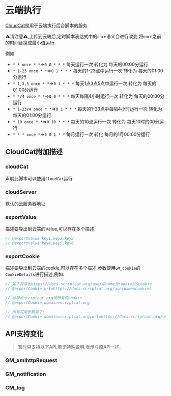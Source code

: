 # 云端执行

[CloudCat](https://github.com/scriptscat/cloudcat)是用于云端执行后台脚本的服务.

⚠请注意⚠,上传到云端后,定时脚本表达式中的`once`语义会进行改变,将`once`之前的时间替换成最小值运行.

例如:

* `* * once * *`=>`0 0 * * *` 每天运行一次 转化为 每天的00:00分运行
* `* 1-23 once * *`=>`0 1 * * *` 每天的1-23点中运行一次 转化为 每天的01:00分运行
* `* 1,3,5 once * *`=>`0 1 * * *` 每天1点3点5点中运行一次 转化为 每天的01:00分运行
* `* */4 once * *`=>`0 0 * * *` 每天每隔4小时运行一次 转化为 每天的00:00分运行
* `* 1-23/4 once * *`=>`0 1 * * *` 每天的1-23点中每隔4小时运行一次 转化为 每天的01:00分运行
* `* 10 once * *`=>`0 10 * * *` 每天的10点运行一次 转化为 每天10时的00分运行
* `* * * once *`=>`0 0 1 * *` 每月运行一次 转化 每月的1号00:00分运行

## CloudCat附加描述

### cloudCat

声明此脚本可以使用`CloudCat`运行

### cloudServer

默认的云服务器地址


### exportValue

描述要导出到云端的Value,可以存在多个描述.

```ts
// @exportValue key1,key2,key3
// @exportValue key4,key5,key6
```

### exportCookie

描述要导出到云端的cookie,可以存在多个描述.参数使用`GM_cookie`的`CookieDetails`进行描述,例如:

```ts
// 如下将导出https://docs.scriptcat.org/use/中name为cookie1的cookie
// @exportCookie url=https://docs.scriptcat.org/use;name=cookie1

// 将导出scriptcat.org域所有的cookie
// @exportCookie domain=scriptcat.org

// 所有可用参数如下:
// @exportCookie domain=scriptcat.org;url=https://docs.scriptcat.org/use;name=cookie1;path=/use;secure=true;session=true
```

## API支持变化
> 暂时只支持以下API,若无特殊说明,表示与原API一样.

### GM_xmlhttpRequest


### GM_notification


### GM_log

